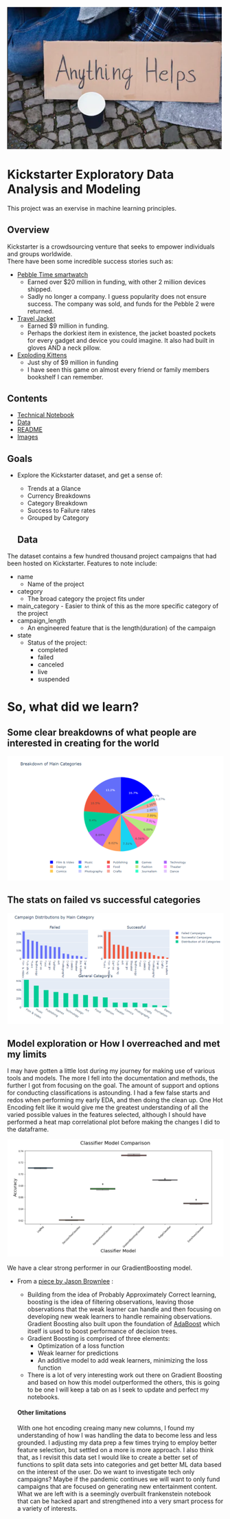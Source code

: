<img src="https://github.com/marcelthebridge/602_Kickstarter/blob/main/anything_helps.png" width=500 />

# Kickstarter Exploratory Data Analysis and Modeling
This project was an exervise in machine learning principles.

## Overview
Kickstarter is a crowdsourcing venture that seeks to empower individuals and groups worldwide.  
There have been some incredible success stories such as:
- [Pebble Time smartwatch](https://www.kickstarter.com/projects/getpebble/pebble-time-awesome-smartwatch-no-compromises)
  - Earned over $20 million in funding, with other 2 million devices shipped. 
  - Sadly no longer a company.  I guess popularity does not ensure success. The company was sold, and funds for the Pebble 2 were returned.
- [Travel Jacket](https://www.baubax.com/)
  - Earned $9 million in funding.
  - Perhaps the dorkiest item in existence, the jacket boasted pockets for every gadget and device you could imagine.  It also had built in gloves AND a neck pillow.
- [Exploding Kittens](https://explodingkittens.com/)
  - Just shy of $9 million in funding
  - I have seen this game on almost every friend or family members bookshelf I can remember.

## Contents
- [Technical Notebook](602_Final.ipynb)
- [Data](Kickstarter_Data.zip)
- [README](README.me)
- [Images](images)

## Goals
- Explore the Kickstarter dataset, and get a sense of:
  - Trends at a Glance
  - Currency Breakdowns
  - Category Breakdown
   - Success to Failure rates
    - Grouped by Category
    
  ## Data
 The dataset contains a few hundred thousand project campaigns that had been hosted on Kickstarter.
 Features to note include:
  - name
    - Name of the project
  - category
    - The broad category the project fits under
   - main_category
    - Easier to think of this as the more specific category of the project
  - campaign_length
    - An engineered feature that is the length(duration) of the campaign
  - state
    - Status of the project:
      - completed
      - failed
      - canceled 
      - live
      - suspended
      
      
# So, what did we learn?

## Some clear breakdowns of what people are interested in creating for the world
<img src="/images/cat_breakdown.png" />

## The stats on failed vs successful categories
<img src="/images/pass_fail_cat.png" />

## Model exploration or How I overreached and met my limits
I may have gotten a little lost during my journey for making use of various tools and models.  The more I fell into the documentation and methods, the further I got from focusing on the goal.  The amount of support and options for conducting classifications is astounding. I had a few false starts and redos when performing my early EDA, and then doing the clean up.  One Hot Encoding felt like it would give me the greatest understanding of all the varied possible values in the features selected, although I should have performed a heat map correlational plot before making the changes I did to the dataframe.  

<img src = "/images/model_eval.png"/>

We have a clear strong performer in our GradientBoosting model.  
- From a [piece by Jason Brownlee](https://machinelearningmastery.com/gentle-introduction-gradient-boosting-algorithm-machine-learning/) :
  - Building from the idea of Probably Approximately Correct learning, boosting is the idea of filtering observations, leaving those observations that the weak learner can handle and then focusing on developing new weak learners to handle remaining observations.  Gradient Boosting also built upon the foundation of [AdaBoost](https://machinelearningmastery.com/boosting-and-adaboost-for-machine-learning/) which itself is used to boost performance of decision trees.  
  - Gradient Boosting is comprised of three elements:
    - Optimization of a loss function
    - Weak learner for predictions
    - An additive model to add weak learners, minimizing the loss function
  - There is a lot of very interesting work out there on Gradient Boosting and based on how this model outperformed the others, this is going to be one I will keep a tab on as I seek to update and perfect my notebooks. 
  
  #### Other limitations
  With one hot encoding creaing many new columns, I found my understanding of how I was handling the data to become less and less grounded. I adjusting my data prep a few times trying to employ better feature selection, but settled on a more is more approach.
  I also think that, as I revisit this data set I would like to create a better set of functions to split data sets into categories and get better ML data  based on the interest of the user.  Do we want to investigate tech only campaigns? Maybe if the pandemic continues we will want to only fund campaigns that are focused on generating new entertainment content. 
  What we are left with is a seemingly overbuilt frankenstein notebook that can be hacked apart and strengthened into a very smart process for a variety of interests.  
